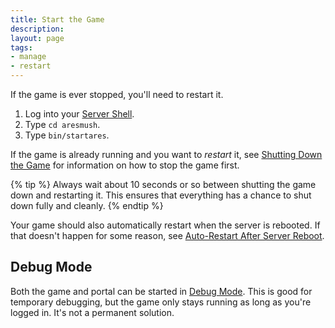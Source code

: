 ```yaml
---
title: Start the Game
description: 
layout: page
tags:
- manage
- restart
---
```


If the game is ever stopped, you'll need to restart it. 

1. Log into your [Server Shell](/tutorials/install/server-shell.html).
2. Type `cd aresmush`.
3. Type `bin/startares`.

If the game is already running and you want to *restart* it, see [Shutting Down the Game](/tutorials/manage/shutdown.html) for information on how to stop the game first.

{% tip %} 
Always wait about 10 seconds or so between shutting the game down and restarting it.  This ensures that everything has a chance to shut down fully and cleanly.
{% endtip %}

Your game should also automatically restart when the server is rebooted.  If that doesn't happen for some reason, see [Auto-Restart After Server Reboot](/tutorials/manage/restart-after-reboot.html).

## Debug Mode

Both the game and portal can be started in [Debug Mode](/tutorials/code/debug-mode.html).  This is good for temporary debugging, but the game only stays running as long as you're logged in.  It's not a permanent solution.
